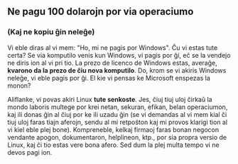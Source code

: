 <?php require("../../entete.php");?> <?php require("../../base.php");?> <?php require("../../fonctions.php");?>

<div id="corps">

<h2>Ne pagu 100 dolarojn por via operaciumo</h2>

<h3>(Kaj ne kopiu ĝin neleĝe)</h3>

<p>Vi eble diras al vi mem: "Ho, mi ne pagis por Windows". Ĉu vi estas tute certa? Se via komputilo venis kun Windows, vi pagis por ĝi, eĉ se la vendejo ne diris ion al vi pri tio. La prezo de licenco de Windows estas, averaĝe, <b>kvarono da la prezo de ĉiu nova komputilo</b>. Do, krom se vi akiris Windows neleĝe, vi eble pagis por ĝi. El kie vi pensas ke Microsoft enspezas la monon?</p>

<p>Aliflanke, vi povas akiri Linux <b>tute senkoste</b>. Jes, ĉiuj tiuj uloj ĉirkaŭ la mondo laboris multege por krei netan, sekuran, efikan, belan operaciumon, kaj ili donas ĝin al ĉiuj por ke ili uzadu ĝin (se vi demandas al vi mem kial ĉi tiuj uloj faras tiajn aferojn, sendu al mi retpoŝton kaj mi provos klarigi tion al vi kiel eble plej bone). Kompreneble, kelkaj firmaoj faras bonan negocon vendante apogon, dokumentaron, helplineon, ktp., por sia propra versio de Linux, kaj ĉi tio estas vere bona afero. Sed dum la plej multa tempo vi ne devos pagi ion.</p>

</div>


